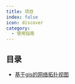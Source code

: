 ```yaml
---
title: 项目
index: false
icon: discover
category:
  - 使用指南
---
```


## 目录

- [基于gis的网络拓扑视图](gistopo.md)
